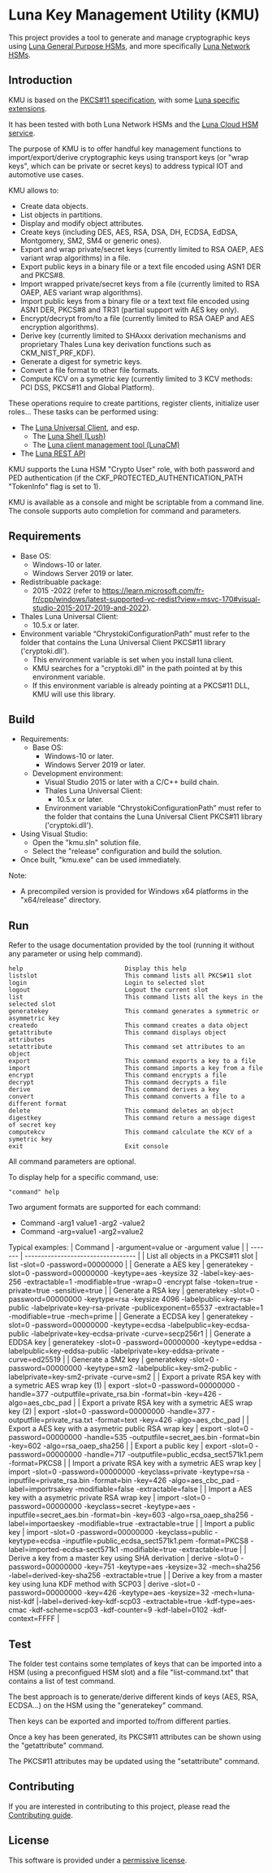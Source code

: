 
# Luna Key Management Utility (KMU)

This project provides a tool to generate and manage cryptographic keys using [Luna General Purpose HSMs](https://cpl.thalesgroup.com/encryption/hardware-security-modules/general-purpose-hsms), and more specifically [Luna Network HSMs](https://cpl.thalesgroup.com/encryption/hardware-security-modules/network-hsms). 

## Introduction
KMU is based on the [PKCS#11 specification](https://docs.oasis-open.org/pkcs11/pkcs11-base/v2.40/os/pkcs11-base-v2.40-os.html), with some [Luna specific extensions](https://thalesdocs.com/gphsm/luna/7/docs/network/Content/sdk/pkcs11/pkcs11_standard.htm).

It has been tested with both Luna Network HSMs and the [Luna Cloud HSM service](https://cpl.thalesgroup.com/encryption/data-protection-on-demand/services/luna-cloud-hsm).

The purpose of KMU is to offer handful key management functions to import/export/derive cryptographic keys using transport keys (or "wrap keys", which can be private or secret keys) to address typical IOT and automotive use cases.

KMU allows to:
-	Create data objects.
-	List objects in partitions.
-	Display and modify object attributes.
-	Create keys (including DES, AES, RSA, DSA, DH, ECDSA, EdDSA, Montgomery, SM2, SM4 or generic ones).
-	Export and wrap private/secret keys (currently limited to RSA OAEP, AES variant wrap algorithms) in a file.
-	Export public keys in a binary file or a text file encoded using ASN1 DER and PKCS#8.
-	Import wrapped private/secret keys from a file (currently limited to RSA OAEP, AES variant wrap algorithms).
-	Import public keys from a binary file or a text text file encoded using ASN1 DER, PKCS#8 and TR31 (partial support with AES key only).
-	Encrypt/decrypt from/to a file (currently limited to RSA OAEP and AES encryption algorithms).
-	Derive key (currently limited to SHAxxx derivation mechanisms and proprietary Thales Luna key derivation functions such as CKM_NIST_PRF_KDF).
-	Generate a digest for symetric keys.
-	Convert a file format to other file formats.
-	Compute KCV on a symetric key (currently limited to 3 KCV methods: PCI DSS, PKCS#11 and Global Platform).

These operations require to create partitions, register clients, initialize user roles... These tasks can be performed using:
- The [Luna Universal Client](https://thalesdocs.com/gphsm/luna/7/docs/network/Content/Utilities/Preface.htm), and esp.
  - The [Luna Shell (Lush)](https://thalesdocs.com/gphsm/luna/7/docs/network/Content/lunash/Preface.htm)
  - The [Luna client management tool (LunaCM)](https://thalesdocs.com/gphsm/luna/7/docs/network/Content/lunacm/Preface.htm)
- The [Luna REST API](https://thalesdocs.com/gphsm/luna/7/docs/network/Content/REST_API/REST_API_References.htm)

KMU supports the Luna HSM "Crypto User" role, with both password and PED authentication (if the CKF_PROTECTED_AUTHENTICATION_PATH "TokenInfo" flag is set to 1).

KMU is available as a console and might be scriptable from a command line. The console supports auto completion for command and parameters.

## Requirements
- Base OS:
  - Windows-10 or later.
  - Windows Server 2019 or later.
- Redistribuable package:
  - 2015 -2022 (refer to https://learn.microsoft.com/fr-fr/cpp/windows/latest-supported-vc-redist?view=msvc-170#visual-studio-2015-2017-2019-and-2022).
- Thales Luna Universal Client:
  - 10.5.x or later.
- Environment variable “ChrystokiConfigurationPath” must refer to the folder that contains the Luna Universal Client PKCS#11 library ('cryptoki.dll').
  - This environment variable is set when you install luna client.
  - KMU searches for a "cryptoki.dll" in the path pointed at by this environment variable.
  - If this environment variable is already pointing at a PKCS#11 DLL, KMU will use this library.

## Build
- Requirements:
  - Base OS:
    - Windows-10 or later.
    - Windows Server 2019 or later.
  - Development environment:
    - Visual Studio 2015 or later with a C/C++ build chain.
    - Thales Luna Universal Client:
      - 10.5.x or later.
    - Environment variable “ChrystokiConfigurationPath” must refer to the folder that contains the Luna Universal Client PKCS#11 library ('cryptoki.dll').
- Using Visual Studio:
  - Open the "kmu.sln" solution file.
  - Select the "release" configuration and build the solution.
- Once built, "kmu.exe" can be used immediately.

Note:
- A precompiled version is provided for Windows x64 platforms in the "x64/release" directory. 

## Run
Refer to the usage documentation provided by the tool (running it without any parameter or using help command).

```
help                            Display this help
listslot                        This command lists all PKCS#11 slot
login                           Login to selected slot
logout                          Logout the current slot
list                            This command lists all the keys in the selected slot
generatekey                     This command generates a symmetric or asymmetric key
createdo                        This command creates a data object
getattribute                    This command displays object attributes
setattribute                    This command set attributes to an object
export                          This command exports a key to a file
import                          This command imports a key from a file
encrypt                         This command encrypts a file
decrypt                         This command decrypts a file
derive                          This command derives a key
convert                         This command converts a file to a different format
delete                          This command deletes an object
digestkey                       This command return a message digest of secret key
computekcv                      This command calculate the KCV of a symetric key
exit                            Exit console
```

All command parameters are optional. 

To display help for a specific command, use: 

```
"command" help
```

Two argument formats are supported for each command:
- Command -arg1 value1 -arg2 -value2
- Command -arg=value1 -arg2=value2

Typical examples:
| Command | -argument=value or -argument value |
| ------- | ---------------------------------- | 
| List all objects in a PKCS#11 slot | list -slot=0 -password=00000000 |
| Generate a AES key | generatekey -slot=0 -password=00000000 -keytype=aes -keysize 32 -label=key-aes-256 -extractable=1 -modifiable=true -wrap=0 -encrypt false -token=true -private=true -sensitive=true |
| Generate a RSA key | generatekey -slot=0 -password=00000000 -keytype=rsa -keysize 4096 -labelpublic=key-rsa-public -labelprivate=key-rsa-private -publicexponent=65537 -extractable=1 -modifiable=true -mech=prime |
| Generate a ECDSA key | generatekey -slot=0 -password=00000000 -keytype=ecdsa -labelpublic=key-ecdsa-public -labelprivate=key-ecdsa-private -curve=secp256r1  |
| Generate a EDDSA key | generatekey -slot=0 -password=00000000 -keytype=eddsa -labelpublic=key-eddsa-public -labelprivate=key-eddsa-private -curve=ed25519 |
| Generate a SM2 key | generatekey -slot=0 -password=00000000 -keytype=sm2 -labelpublic=key-sm2-public -labelprivate=key-sm2-private -curve=sm2 |
| Export a private RSA key with a symetric AES wrap key (1) | export -slot=0 -password=00000000 -handle=377 -outputfile=private_rsa.bin -format=bin -key=426 -algo=aes_cbc_pad |
| Export a private RSA key with a symetric AES wrap key (2) | export -slot=0 -password=00000000 -handle=377 -outputfile=private_rsa.txt -format=text -key=426 -algo=aes_cbc_pad |
| Export a AES key with a asymetric public RSA wrap key | export -slot=0 -password=00000000 -handle=535 -outputfile=secret_aes.bin -format=bin -key=602 -algo=rsa_oaep_sha256 |
| Export a public key | export -slot=0 -password=00000000 -handle=717 -outputfile=public_ecdsa_sect571k1.pem -format=PKCS8 |
| Import a private RSA key with a symetric AES wrap key | import -slot=0 -password=00000000 -keyclass=private -keytype=rsa -inputfile=private_rsa.bin -format=bin -key=426 -algo=aes_cbc_pad -label=importrsakey -modifiable=false -extractable=false |
| Import a AES key with a asymetric private RSA wrap key | import -slot=0 -password=00000000 -keyclass=secret -keytype=aes -inputfile=secret_aes.bin -format=bin -key=603 -algo=rsa_oaep_sha256 -label=importaeskey -modifiable=true -extractable=true |
| Import a public key | import -slot=0 -password=00000000 -keyclass=public -keytype=ecdsa -inputfile=public_ecdsa_sect571k1.pem -format=PKCS8 -label=imported-ecdsa-sect571k1 -modifiable=true -extractable=true |
| Derive a key from a master key using SHA derivation | derive -slot=0 -password=00000000 -key=751 -keytype=aes -keysize=32 -mech=sha256 -label=derived-key-sha256 -extractable=true |
| Derive a key from a master key using luna KDF method with SCP03 | derive -slot=0 -password=00000000 -key=426 -keytype=aes -keysize=32 -mech=luna-nist-kdf  |-label=derived-key-kdf-scp03 -extractable=true -kdf-type=aes-cmac -kdf-scheme=scp03 -kdf-counter=9 -kdf-label=0102 -kdf-context=FFFF |

## Test

The folder test contains some templates of keys that can be imported into a HSM (using a preconfigued HSM slot) and a file "list-command.txt" that contains a list of test command.

The best approach is to generate/derive different kinds of keys (AES, RSA, ECDSA...) on the HSM using the "generatekey" command.

Then keys can be exported and imported to/from different parties. 

Once a key has been generated, its PKCS#11 attributes can be shown using the "getattribute" command. 

The PKCS#11 attributes may be updated using the "setattribute" command.

## Contributing

If you are interested in contributing to this project, please read the [Contributing guide](CONTRIBUTING.md).

## License

This software is provided under a [permissive license](LICENSE).
